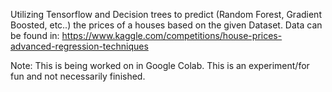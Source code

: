 Utilizing Tensorflow and Decision trees to predict (Random Forest, Gradient Boosted, etc..) the prices of a houses based on the given Dataset.
Data can be found in: https://www.kaggle.com/competitions/house-prices-advanced-regression-techniques



Note: This is being worked on in Google Colab.
This is an experiment/for fun and not necessarily finished.
